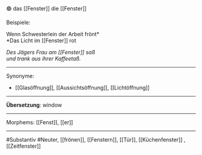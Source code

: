 🟢 das [[Fenster]]
die [[Fenster]]

Beispiele:

Wenn Schwesterlein der Arbeit frönt\*  
\*Das Licht im [[Fenster]] rot

_Des Jägers Frau am [[Fenster]] saß_  
_und trank aus ihrer Kaffeetaß._

---

Synonyme:

- [[Glasöffnung]], [[Aussichtsöffnung]], [[Lichtöffnung]]

---

**Übersetzung**: window

---

Morphems:
[[Fenst]], [[er]]

---

#Substantiv #Neuter, [[frönen]], [[Fenstern]], [[Tür]], [[Küchenfenster]]
, [[Zeitfenster]]